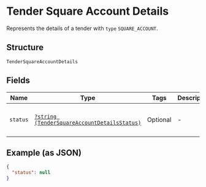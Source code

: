 
# Tender Square Account Details

Represents the details of a tender with `type` `SQUARE_ACCOUNT`.

## Structure

`TenderSquareAccountDetails`

## Fields

| Name | Type | Tags | Description | Getter | Setter |
|  --- | --- | --- | --- | --- | --- |
| `status` | [`?string (TenderSquareAccountDetailsStatus)`](../../doc/models/tender-square-account-details-status.md) | Optional | - | getStatus(): ?string | setStatus(?string status): void |

## Example (as JSON)

```json
{
  "status": null
}
```

